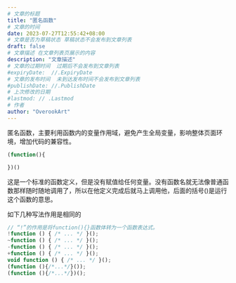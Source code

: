 ```yaml
---
# 文章的标题
title: "匿名函数"
# 文章的时间
date: 2023-07-27T12:55:42+08:00
# 文章是否为草稿状态 草稿状态不会发布到文章列表
draft: false
# 文章描述 在文章列表页展示的内容
description: "文章描述"
# 文章的过期时间  过期后不会发布到文章列表
#expiryDate:  //.ExpiryDate
# 文章的发布时间  未到达发布时间不会发布到文章列表
#publishDate: //.PublishDate
# 上次修改的日期
#lastmod: // .Lastmod
# 作者
author: "OverookArt"
---
```


匿名函数，主要利用函数内的变量作用域，避免产生全局变量，影响整体页面环境，增加代码的兼容性。

``` js
(function(){

})()
```

这是一个标准的函数定义，但是没有赋值给任何变量。没有函数名就无法像普通函数那样随时随地调用了，所以在他定义完成后就马上调用他，后面的括号()是运行这个函数的意思。

如下几种写法作用是相同的

``` js
// “!”的作用是将function(){}函数体转为一个函数表达式。
!function () { /* ... */ }();
~function () { /* ... */ }();
-function () { /* ... */ }();
+function () { /* ... */ }();
void function () { /* ... */ }();
(function (){/*...*/}());
(function (){/*...*/})();
```
